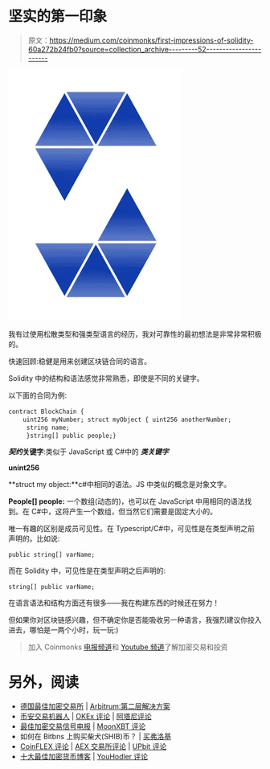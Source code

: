 # 坚实的第一印象

> 原文：<https://medium.com/coinmonks/first-impressions-of-solidity-60a272b24fb0?source=collection_archive---------52----------------------->

![](img/f36c85dbd70b24963d2f666d6b3a8fdf.png)

我有过使用松散类型和强类型语言的经历，我对可靠性的最初想法是非常非常积极的。

快速回顾:稳健是用来创建区块链合同的语言。

Solidity 中的结构和语法感觉非常熟悉，即使是不同的关键字。

以下面的合同为例:

```
contract BlockChain {
    uint256 myNumber; struct myObject { uint256 anotherNumber;     
     string name;
     }string[] public people;}
```

***契约*关键字**:类似于 JavaScript 或 C#中的 ***类关键字***

**unint256**

**struct my object:**c#中相同的语法。JS 中类似的概念是对象文字。

**People[] people:** 一个数组(动态的)，也可以在 JavaScript 中用相同的语法找到。在 C#中，这将产生一个数组，但当然它们需要是固定大小的。

唯一有趣的区别是成员可见性。在 Typescript/C#中，可见性是在类型声明之前声明的。比如说:

```
public string[] varName;
```

而在 Solidity 中，可见性是在类型声明之后声明的:

```
string[] public varName;
```

在语言语法和结构方面还有很多——我在构建东西的时候还在努力！

但如果你对区块链感兴趣，但不确定你是否能吸收另一种语言，我强烈建议你投入进去，哪怕是一两个小时，玩一玩:)

> 加入 Coinmonks [电报频道](https://t.me/coincodecap)和 [Youtube 频道](https://www.youtube.com/c/coinmonks/videos)了解加密交易和投资

# 另外，阅读

*   [德国最佳加密交易所](https://coincodecap.com/crypto-exchanges-in-germany) | [Arbitrum:第二层解决方案](https://coincodecap.com/arbitrum)
*   [币安交易机器人](/coinmonks/binance-trading-bots-d0d57bb62c4c) | [OKEx 评论](/coinmonks/okex-review-6b369304110f) | [阿塔尼评论](https://coincodecap.com/atani-review)
*   [最佳加密交易信号电报](/coinmonks/best-crypto-signals-telegram-5785cdbc4b2b) | [MoonXBT 评论](/coinmonks/moonxbt-review-6e4ab26d037)
*   如何在 Bitbns 上购买柴犬(SHIB)币？ | [买弗洛基](https://coincodecap.com/buy-floki-inu-token)
*   [CoinFLEX 评论](https://coincodecap.com/coinflex-review) | [AEX 交易所评论](https://coincodecap.com/aex-exchange-review) | [UPbit 评论](https://coincodecap.com/upbit-review)
*   [十大最佳加密货币博客](https://coincodecap.com/best-cryptocurrency-blogs) | [YouHodler 评论](https://coincodecap.com/youhodler-review)